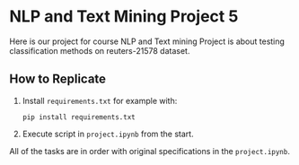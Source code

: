 # NLP and Text Mining Project 5
Here is our project for course NLP and Text mining
Project is about testing classification methods on reuters-21578 dataset.

## How to Replicate
1. Install `requirements.txt` for example with:
    ```
    pip install requirements.txt
    ```
2. Execute script in `project.ipynb` from the start.

All of the tasks are in order with original specifications in the `project.ipynb`.

